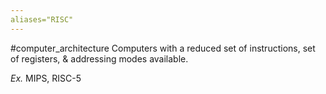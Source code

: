 ```yaml
---
aliases="RISC"
---
```

#computer_architecture 
Computers with a reduced set of instructions, set of registers, & addressing modes available.

*Ex.* MIPS, RISC-5